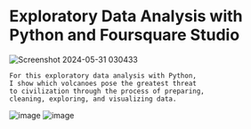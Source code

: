 # Exploratory Data Analysis with Python and Foursquare Studio
![Screenshot 2024-05-31 030433](https://github.com/Matteo2979/Volcano-Analysis/assets/105907530/fdc20c08-0933-4201-a59c-cef694db7a5a)

    For this exploratory data analysis with Python, 
    I show which volcanoes pose the greatest threat
    to civilization through the process of preparing,
    cleaning, exploring, and visualizing data. 

![image](https://github.com/Matteo2979/Volcano-Analysis/assets/105907530/05adabe1-dc79-4dd9-8e0d-d6e859384d67)
![image](https://github.com/Matteo2979/Volcano-Analysis/assets/105907530/f7ba62e1-677a-4010-9c26-672ec7dc9626)
